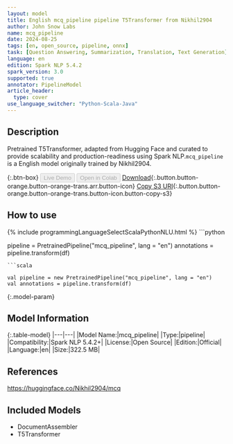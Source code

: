 ```yaml
---
layout: model
title: English mcq_pipeline pipeline T5Transformer from Nikhil2904
author: John Snow Labs
name: mcq_pipeline
date: 2024-08-25
tags: [en, open_source, pipeline, onnx]
task: [Question Answering, Summarization, Translation, Text Generation]
language: en
edition: Spark NLP 5.4.2
spark_version: 3.0
supported: true
annotator: PipelineModel
article_header:
  type: cover
use_language_switcher: "Python-Scala-Java"
---
```


## Description

Pretrained T5Transformer, adapted from Hugging Face and curated to provide scalability and production-readiness using Spark NLP.`mcq_pipeline` is a English model originally trained by Nikhil2904.

{:.btn-box}
<button class="button button-orange" disabled>Live Demo</button>
<button class="button button-orange" disabled>Open in Colab</button>
[Download](https://s3.amazonaws.com/auxdata.johnsnowlabs.com/public/models/mcq_pipeline_en_5.4.2_3.0_1724624949838.zip){:.button.button-orange.button-orange-trans.arr.button-icon}
[Copy S3 URI](s3://auxdata.johnsnowlabs.com/public/models/mcq_pipeline_en_5.4.2_3.0_1724624949838.zip){:.button.button-orange.button-orange-trans.button-icon.button-copy-s3}

## How to use



<div class="tabs-box" markdown="1">
{% include programmingLanguageSelectScalaPythonNLU.html %}
```python

pipeline = PretrainedPipeline("mcq_pipeline", lang = "en")
annotations =  pipeline.transform(df)   

```
```scala

val pipeline = new PretrainedPipeline("mcq_pipeline", lang = "en")
val annotations = pipeline.transform(df)

```
</div>

{:.model-param}
## Model Information

{:.table-model}
|---|---|
|Model Name:|mcq_pipeline|
|Type:|pipeline|
|Compatibility:|Spark NLP 5.4.2+|
|License:|Open Source|
|Edition:|Official|
|Language:|en|
|Size:|322.5 MB|

## References

https://huggingface.co/Nikhil2904/mcq

## Included Models

- DocumentAssembler
- T5Transformer